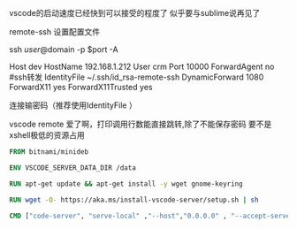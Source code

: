 vscode的启动速度已经快到可以接受的程度了
似乎要与sublime说再见了

remote-ssh 设置配置文件

ssh $user@$domain -p $port -A

Host dev
    HostName 192.168.1.212
    User crm
    Port 10000
    ForwardAgent no #ssh转发
    IdentityFile ~/.ssh/id_rsa-remote-ssh
    DynamicForward 1080
    ForwardX11 yes
    ForwardX11Trusted yes
    
连接输密码（推荐使用IdentityFile ）

vscode remote 爱了啊，打印调用行数能直接跳转,除了不能保存密码
要不是xshell极低的资源占用

```Dockerfile
FROM bitnami/minideb

ENV VSCODE_SERVER_DATA_DIR /data

RUN apt-get update && apt-get install -y wget gnome-keyring

RUN wget -O- https://aka.ms/install-vscode-server/setup.sh | sh

CMD ["code-server", "serve-local" ,"--host","0.0.0.0" , "--accept-server-license-terms"]
```